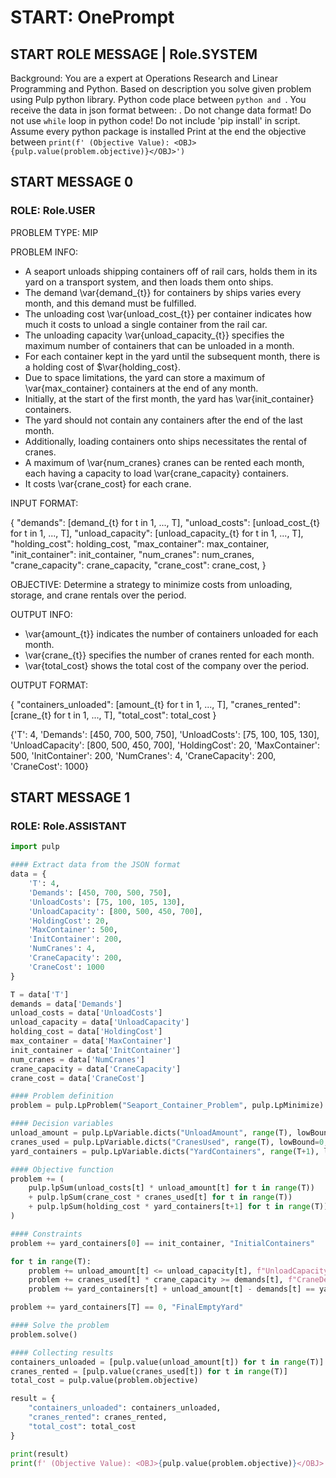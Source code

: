 # START: OnePrompt 
## START ROLE MESSAGE | Role.SYSTEM 
Background: You are a expert at Operations Research and Linear Programming and Python. Based on description you solve given problem using Pulp python library. Python code place between ```python and ```. You receive the data in json format between: <DATA></DATA>. Do not change data format! Do not use `while` loop in python code! Do not include 'pip install' in script. Assume every python package is installed Print at the end the objective between <OBJ></OBJ> `print(f' (Objective Value): <OBJ>{pulp.value(problem.objective)}</OBJ>')`  
## START MESSAGE 0 
### ROLE: Role.USER
<DESCRIPTION>
PROBLEM TYPE: MIP

PROBLEM INFO:

- A seaport unloads shipping containers off of rail cars, holds them in its yard on a transport system, and then loads them onto ships.
- The demand \var{demand_{t}} for containers by ships varies every month, and this demand must be fulfilled.
- The unloading cost \var{unload_cost_{t}} per container indicates how much it costs to unload a single container from the rail car.
- The unloading capacity \var{unload_capacity_{t}} specifies the maximum number of containers that can be unloaded in a month.
- For each container kept in the yard until the subsequent month, there is a holding cost of $\var{holding_cost}.
- Due to space limitations, the yard can store a maximum of \var{max_container} containers at the end of any month.
- Initially, at the start of the first month, the yard has \var{init_container} containers.
- The yard should not contain any containers after the end of the last month.
- Additionally, loading containers onto ships necessitates the rental of cranes.
- A maximum of \var{num_cranes} cranes can be rented each month, each having a capacity to load \var{crane_capacity} containers.
- It costs \var{crane_cost} for each crane.

INPUT FORMAT: 

{
    "demands": [demand_{t} for t in 1, ..., T],
    "unload_costs": [unload_cost_{t} for t in 1, ..., T],
    "unload_capacity": [unload_capacity_{t} for t in 1, ..., T],
    "holding_cost": holding_cost,
    "max_container": max_container,
    "init_container": init_container,
    "num_cranes": num_cranes,
    "crane_capacity": crane_capacity,
    "crane_cost": crane_cost,
}

OBJECTIVE: Determine a strategy to minimize costs from unloading, storage, and crane rentals over the period.

OUTPUT INFO:

- \var{amount_{t}} indicates the number of containers unloaded for each month.
- \var{crane_{t}} specifies the number of cranes rented for each month.
- \var{total_cost} shows the total cost of the company over the period.

OUTPUT FORMAT:

{
    "containers_unloaded": [amount_{t} for t in 1, ..., T],
    "cranes_rented": [crane_{t} for t in 1, ..., T],
    "total_cost": total_cost
}

</DESCRIPTION>
<DATA>
{'T': 4, 'Demands': [450, 700, 500, 750], 'UnloadCosts': [75, 100, 105, 130], 'UnloadCapacity': [800, 500, 450, 700], 'HoldingCost': 20, 'MaxContainer': 500, 'InitContainer': 200, 'NumCranes': 4, 'CraneCapacity': 200, 'CraneCost': 1000}</DATA>


## START MESSAGE 1 
### ROLE: Role.ASSISTANT
```python
import pulp

#### Extract data from the JSON format
data = {
    'T': 4,
    'Demands': [450, 700, 500, 750],
    'UnloadCosts': [75, 100, 105, 130],
    'UnloadCapacity': [800, 500, 450, 700],
    'HoldingCost': 20,
    'MaxContainer': 500,
    'InitContainer': 200,
    'NumCranes': 4,
    'CraneCapacity': 200,
    'CraneCost': 1000
}

T = data['T']
demands = data['Demands']
unload_costs = data['UnloadCosts']
unload_capacity = data['UnloadCapacity']
holding_cost = data['HoldingCost']
max_container = data['MaxContainer']
init_container = data['InitContainer']
num_cranes = data['NumCranes']
crane_capacity = data['CraneCapacity']
crane_cost = data['CraneCost']

#### Problem definition
problem = pulp.LpProblem("Seaport_Container_Problem", pulp.LpMinimize)

#### Decision variables
unload_amount = pulp.LpVariable.dicts("UnloadAmount", range(T), lowBound=0, upBound=None, cat=pulp.LpInteger)
cranes_used = pulp.LpVariable.dicts("CranesUsed", range(T), lowBound=0, upBound=num_cranes, cat=pulp.LpInteger)
yard_containers = pulp.LpVariable.dicts("YardContainers", range(T+1), lowBound=0, upBound=max_container, cat=pulp.LpInteger)

#### Objective function
problem += (
    pulp.lpSum(unload_costs[t] * unload_amount[t] for t in range(T)) 
    + pulp.lpSum(crane_cost * cranes_used[t] for t in range(T)) 
    + pulp.lpSum(holding_cost * yard_containers[t+1] for t in range(T))
)

#### Constraints
problem += yard_containers[0] == init_container, "InitialContainers"

for t in range(T):
    problem += unload_amount[t] <= unload_capacity[t], f"UnloadCapacity_{t}"
    problem += cranes_used[t] * crane_capacity >= demands[t], f"CraneDemand_{t}"
    problem += yard_containers[t] + unload_amount[t] - demands[t] == yard_containers[t+1], f"Balance_{t}"

problem += yard_containers[T] == 0, "FinalEmptyYard"

#### Solve the problem
problem.solve()

#### Collecting results
containers_unloaded = [pulp.value(unload_amount[t]) for t in range(T)]
cranes_rented = [pulp.value(cranes_used[t]) for t in range(T)]
total_cost = pulp.value(problem.objective)

result = {
    "containers_unloaded": containers_unloaded,
    "cranes_rented": cranes_rented,
    "total_cost": total_cost
}

print(result)
print(f' (Objective Value): <OBJ>{pulp.value(problem.objective)}</OBJ>')
```

